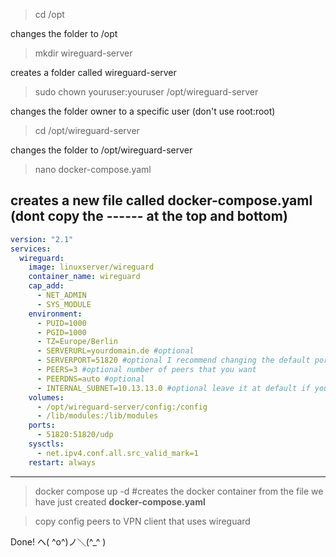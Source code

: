 > cd /opt

changes the folder to /opt

> mkdir wireguard-server

creates a folder called wireguard-server

> sudo chown youruser:youruser /opt/wireguard-server

changes the folder owner to a specific user (don't use root:root)

> cd /opt/wireguard-server

changes the folder to /opt/wireguard-server

> nano docker-compose.yaml

creates a new file called docker-compose.yaml (dont copy the ------ at the top and bottom)
-------------------------------------------------
```yml
version: "2.1"
services:
  wireguard:
    image: linuxserver/wireguard
    container_name: wireguard
    cap_add:
      - NET_ADMIN
      - SYS_MODULE
    environment:
      - PUID=1000
      - PGID=1000
      - TZ=Europe/Berlin
      - SERVERURL=yourdomain.de #optional
      - SERVERPORT=51820 #optional I recommend changing the default port for security reasons
      - PEERS=3 #optional number of peers that you want
      - PEERDNS=auto #optional
      - INTERNAL_SUBNET=10.13.13.0 #optional leave it at default if you dont know what you are doing
    volumes:
      - /opt/wireguard-server/config:/config
      - /lib/modules:/lib/modules
    ports:
      - 51820:51820/udp
    sysctls:
      - net.ipv4.conf.all.src_valid_mark=1
    restart: always
```
-----------------------------------------------------

> docker compose up -d
#creates the docker container from the file we have just created **docker-compose.yaml**

> copy config peers to VPN client that uses wireguard

Done! ヘ( ^o^)ノ＼(^_^ )